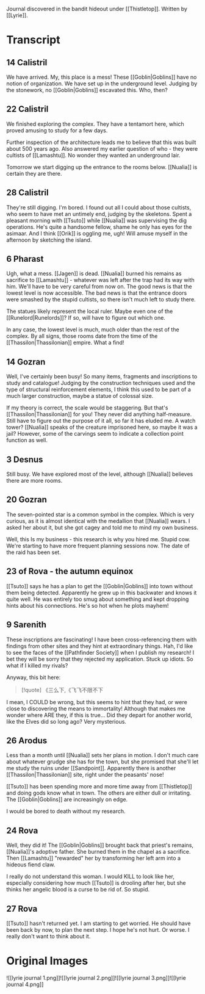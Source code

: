 Journal discovered in the bandit hideout under [[Thistletop]]. Written by [[Lyrie]].
# Transcript
## 14 Calistril
We have arrived. My, this place is a mess! These [[Goblin|Goblins]] have no notion of organization. We have set up in the underground level. Judging by the stonework, no [[Goblin|Goblins]] escavated this. Who, then?
## 22 Calistril
We finished exploring the complex. They have a tentamort here, which proved amusing to study for a few days.

Further inspection of the architecture leads me to believe that this was built about 500 years ago. Also answered my earlier question of who - they were cultists of [[Lamashtu]]. No wonder they wanted an underground lair.

Tomorrow we start digging up the entrance to the rooms below. [[Nualia]] is certain they are there.
## 28 Calistril
They're still digging. I'm bored. I found out all I could about those cultists, who seem to have met an untimely end, judging by the skeletons. Spent a pleasant morning with [[Tsuto]] while [[Nualia]] was supervising the dig operations. He's quite a handsome fellow, shame he only has eyes for the asimaar. And I think [[Orik]] is oggling me, ugh! Will amuse myself in the afternoon by sketching the island.

## 6 Pharast
Ugh, what a mess. [[Jagen]] is dead. [[Nualia]] burned his remains as sacrifice to [[Lamashtu]] - whatever was left after the trap had its way with him. We'll have to be very careful from now on. The good news is that the lowest level is now accessible. The bad news is that the entrance doors were smashed by the stupid cultists, so there isn't much left to study there. 

The statues likely represent the local ruler. Maybe even one of the [[Runelord|Runelords]]? If so, will have to figure out which one.

In any case, the lowest level is much, much older than the rest of the complex. By all signs, those rooms date from the time of the [[Thassilon|Thassilonian]] empire. What a find!
## 14 Gozran
Well, I've certainly been busy! So many items, fragments and inscriptions to study and catalogue! Judging by the construction techniques used and the type of structural reinforcement elements, I think this used to be part of a much larger construction, maybe a statue of colossal size.

If my theory is correct, the scale would be staggering. But that's [[Thassilon|Thassilonian]] for you! They never did anything half-measure. Still have to figure out the purpose of it all, so far it has eluded me. A watch tower? [[Nualia]] speaks of the creature imprisoned here, so maybe it was a jail? However, some of the carvings seem to indicate a collection point function as well.
## 3 Desnus
Still busy. We have explored most of the level, although [[Nualia]] believes there are more rooms.
## 20 Gozran
The seven-pointed star is a common symbol in the complex. Which is very curious, as it is almost identical with the medallion that [[Nualia]] wears. I asked her about it, but she got cagey and told me to mind my own business. 

Well, this Is my business - this research is why you hired me. Stupid cow.
We're starting to have more frequent planning sessions now. The date of the raid has been set.
## 23 of Rova - the autumn equinox
[[Tsuto]] says he has a plan to get the [[Goblin|Goblins]] into town without them being detected. Apparently he grew up in this backwater and knows it quite well. He was entirely too smug about something and kept dropping hints about his connections. He's so hot when he plots mayhem!
## 9 Sarenith
These inscriptions are fascinating! I have been cross-referencing them with findings from other sites and they hint at extraordinary things. Hah, I'd like to see the faces of the [[Pathfinder Society]] when I publish my research! I bet they will be sorry that they rejected my application. Stuck up idiots. So what if I killed my rivals?

Anyway, this bit here:
> [!quote]
> 《三么下,《飞飞不限不下

I mean, I COULD be wrong, but this seems to hint that they had, or were close to discovering the means to immortality! Although that makes me wonder where ARE they, if this is true... Did they depart for another world, like the Elves did so long ago? Very mysterious.
## 26 Arodus
Less than a month until [[Nualia]] sets her plans in motion. I don't much care about whatever grudge she has for the town, but she promised that she'll let me study the ruins under [[Sandpoint]]. Apparently there is another [[Thassilon|Thassilonian]] site, right under the peasants' nose!

[[Tsuto]] has been spending more and more time away from [[Thistletop]] and doing gods know what in town. The others are either dull or irritating. The [[Goblin|Goblins]] are increasingly on edge.

I would be bored to death without my research.
## 24 Rova
Well, they did it! The [[Goblin|Goblins]] brought back that priest's remains, [[Nualia]]'s adoptive father. She burned them in the chapel as a sacrifice. Then [[Lamashtu]] "rewarded" her by transforming her left arm into a hideous fiend claw.

I really do not understand this woman. I would KILL to look like her, especially considering how much [[Tsuto]] is drooling after her, but she thinks her angelic blood is a curse to be rid of. So stupid.
## 27 Rova
[[Tsuto]] hasn't returned yet. I am starting to get worried. He should have been back by now, to plan the next step. I hope he's not hurt. Or worse. I really don't want to think about it.
# Original Images
![[lyrie journal 1.png]]![[lyrie journal 2.png]]![[lyrie journal 3.png]]![[lyrie journal 4.png]]
